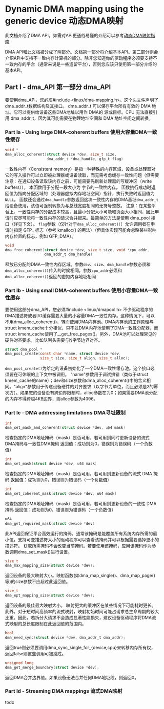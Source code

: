# Dynamic DMA mapping using the generic device  动态DMA映射
此文档介绍了DMA API。如需对API更通俗易懂的介绍可以参考[动态DMA映射指南](https://www.kernel.org/doc/html/latest/core-api/dma-api-howto.html)

DMA API和此文档被分成了两部分。文档第一部分将介绍基本API。第二部分则会介绍API中支持不一致内存计算机的部分。除非您知道你的驱动程序必须要支持不一致内存的平台（通常来说是一些遗留平台），否则您应该只使用第一部分介绍的基本API。

## Part I - dma_API 第一部分 dma_API
要使用dma_API，您必须#include <linux/dma-mapping.h>。这个头文件声明了dma_addr_t数据结构及其接口。 
dma_addr_t 可以保存平台所有有效的 DMA 地址。它可以提供给设备这些DMA地址以用作 DMA的 源或目标。CPU 无法直接引用 dma_addr_t，因为其可能需要在物理地址空间和 DMA 地址空间之间转换。

### Part Ia - Using large DMA-coherent buffers 使用大容量DMA一致性缓存
```C
void *
dma_alloc_coherent(struct device *dev, size_t size,
                   dma_addr_t *dma_handle, gfp_t flag)
```
一致性内存（Consistent memory）是指一种特殊的内存区域，设备或处理器对它的写入操作可以立即被处理器或设备读取，而无需考虑缓存一致性问题（但需要注意：在通知设备读取该内存之前，可能需要先刷新处理器的写缓冲区（write buffers））。
本函数用于分配一段大小为 <size> 字节的一致性内存。
函数执行成功时返回值为指向分配区域的（处理器虚拟内存地址空间）指针，执行失败时返回值为`NULL`。
函数还会通过`dma_handle`参数返回这块一致性内存的DMA基址`dma_addr_t`给设备使用，该值可强制转换为与总线宽度相同的无符号整数。
注意：在某些平台上，一致性内存的分配成本较高，且最小分配大小可能和页面大小相同，因此申请时应尽可能将一致性内存的请求合并起来。最简单的方法是使用 dma_pool 接口（详见下文）。
`flag`参数（仅针对于`dma_alloc_coherent()`）允许调用者在申请时指定 GFP_ 标志（参考 kmalloc() 的用法）（但具体实现可能会忽略某些影响内存位置的标志，例如 GFP_DMA）。
```C
void
dma_free_coherent(struct device *dev, size_t size, void *cpu_addr,
                  dma_addr_t dma_handle)
```
释放已分配的DMA一致性内存区域。参数`dev`、`size`、`dma_handle`参数必须和`dma_alloc_coherent()`传入的时候相同。参数`cpu_addr`必须和`dma_alloc_coherent()`返回的虚拟内存地址相同
### Part Ib - Using small DMA-coherent buffers 使用小容量DMA一致性缓存
要使用这部分dma_API，您必须#include <linux/dmapool.h>
不少驱动程序的DMA描述符或者I/O缓存需要大量的小容量DMA一致性内存。这种情况下，可以不用dma_alloc_coherent()，转而使用DMA内存池。DMA内存池的工作原理与struct kmem_cache十分相似，只不过DMA内存池使用了DMA一致性分配器，而struct kmem_cache使用了__get_free_pages()。另外，DMA池可以处理常见的硬件对齐要求，比如队列头需要与N字节边界对齐。
```C
struct dma_pool *
dma_pool_create(const char *name, struct device *dev,
                size_t size, size_t align, size_t alloc);
```
`dma_pool_create()`为给定的设备初始化了一个DMA一致性缓存池。这个接口必须要在可休眠的上下文中被调用。
"name"参数用于调试排错（类似于struct kmem_cache的name）；dev和size参数和dma_alloc_coherent()中的含义相同。"align"参数用于传递设备硬件的对齐要求（以字节为单位，而且必须是2的幂次方）。如果您的设备没有跨边界限制时，alloc参数在为0；如果需要DMA池分配的内存不得跨越4KB边界，则alloc参数为4096。
### Part Ic - DMA addressing limitations DMA寻址限制
```C
int
dma_set_mask_and_coherent(struct device *dev, u64 mask)
```
检查指定的DMA地址掩码（mask）是否可用，若可用则同时更新设备的流式DMA掩码与一致性DMA掩码
返回值：成功则为0，错误则为错误码（一个负数值）
```C
int
dma_set_mask(struct device *dev, u64 mask)
```
检查指定的DMA地址掩码（mask）是否可用，若可用则更新设备的流式 DMA 掩码
返回值：成功则为0，错误则为错误码（一个负数值）
```C
int
dma_set_coherent_mask(struct device *dev, u64 mask)
```
检查指定的DMA地址掩码（mask）是否可用，若可用则更新设备的一致性 DMA 掩码
返回值：成功则为0，错误则为错误码（一个负数值）
```C
u64
dma_get_required_mask(struct device *dev)
```
此API返回保证平台高效运行的掩码。通常该掩码是能覆盖所有系统内存所需的最小值。支持可变描述符大小的驱动程序可以查看该掩码并可以根据需要选择更小的描述符。
获取所需掩码不会改变当前掩码。若要使用该掩码，应用该掩码作为参数调用dma_set_mask()进行设置。
```C
size_t
dma_max_mapping_size(struct device *dev);
```
返回设备的最大映射大小。映射函数(如dma_map_single()、dma_map_page()等)的size参数不应超过此返回值。
```C
size_t
dma_opt_mapping_size(struct device *dev);
```
返回设备的最佳最大映射大小。
映射更大的缓冲区在某些情况下可能耗时更长。此外，对于短时间高频率的流式映射，映射初始时间可能占请求总生命周期的较大比重。因此，若拆分大请求不会造成显著性能损失，建议设备驱动程序将DMA流式映射的总长度限制在此返回值的范围内。
```C
bool
dma_need_sync(struct device *dev, dma_addr_t dma_addr);
```
返回true则必须要调用dma_sync_single_for_{device,cpu}来转移内存所有权，返回false则这些调用可被跳过。
```C
unsigned long
dma_get_merge_boundary(struct device *dev);
```
返回DMA合并边界值。如果设备无法合并任何DMA地址段，则返回0。

### Part Id - Streaming DMA mappings 流式DMA映射
todo